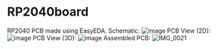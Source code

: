 # RP2040board
RP2040 PCB made using EasyEDA.
Schematic:
![image](https://github.com/owencmorrison/RP2040board/assets/37357494/f34a48d6-ec9d-4e6b-a9d0-418f5984c0af)
PCB View (2D):
![image](https://github.com/owencmorrison/RP2040board/assets/37357494/a4ee1f3f-a927-4012-9180-6a6465d5dcef)
PCB View (3D):
![image](https://github.com/owencmorrison/RP2040board/assets/37357494/78fc7028-1422-476d-8450-04e6cf0e0186)
Assembled PCB:
![IMG_0021](https://github.com/owencmorrison/RP2040board/assets/37357494/fcf1697c-9718-4d2d-8dfe-365c06f4f04b)
